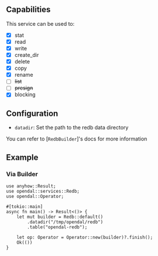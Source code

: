 ## Capabilities

This service can be used to:

- [x] stat
- [x] read
- [x] write
- [x] create_dir
- [x] delete
- [x] copy
- [x] rename
- [ ] ~~list~~
- [ ] ~~presign~~
- [x] blocking

## Configuration

- `datadir`: Set the path to the redb data directory

You can refer to [`RedbBuilder`]'s docs for more information

## Example

### Via Builder

```rust,no_run
use anyhow::Result;
use opendal::services::Redb;
use opendal::Operator;

#[tokio::main]
async fn main() -> Result<()> {
    let mut builder = Redb::default()
        .datadir("/tmp/opendal/redb")
        .table("opendal-redb");

    let op: Operator = Operator::new(builder)?.finish();
    Ok(())
}
```
